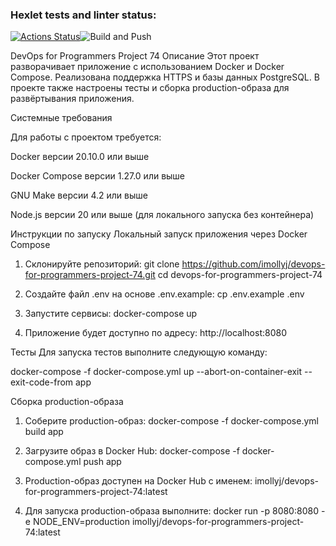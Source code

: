### Hexlet tests and linter status:
[![Actions Status](https://github.com/imollyJ/devops-for-programmers-project-74/actions/workflows/hexlet-check.yml/badge.svg)](https://github.com/imollyJ/devops-for-programmers-project-74/actions)![Build and Push](https://github.com/imollyJ/devops-for-programmers-project-74/actions/workflows/push.yml/badge.svg)

DevOps for Programmers Project 74
Описание
Этот проект разворачивает приложение с использованием Docker и Docker Compose. Реализована поддержка HTTPS и базы данных PostgreSQL. В проекте также настроены тесты и сборка production-образа для развёртывания приложения.

Системные требования

Для работы с проектом требуется:

Docker версии 20.10.0 или выше

Docker Compose версии 1.27.0 или выше

GNU Make версии 4.2 или выше

Node.js версии 20 или выше (для локального запуска без контейнера)

Инструкции по запуску
Локальный запуск приложения через Docker Compose
1. Склонируйте репозиторий:
git clone https://github.com/imollyj/devops-for-programmers-project-74.git
cd devops-for-programmers-project-74

2. Создайте файл .env на основе .env.example:
cp .env.example .env

3. Запустите сервисы:
docker-compose up

4. Приложение будет доступно по адресу:
http://localhost:8080

Тесты
Для запуска тестов выполните следующую команду:

docker-compose -f docker-compose.yml up --abort-on-container-exit --exit-code-from app

Сборка production-образа
1. Соберите production-образ:
docker-compose -f docker-compose.yml build app

2. Загрузите образ в Docker Hub:
docker-compose -f docker-compose.yml push app

3. Production-образ доступен на Docker Hub с именем:
imollyj/devops-for-programmers-project-74:latest

4. Для запуска production-образа выполните:
   docker run -p 8080:8080 -e NODE_ENV=production imollyj/devops-for-programmers-project-74:latest
